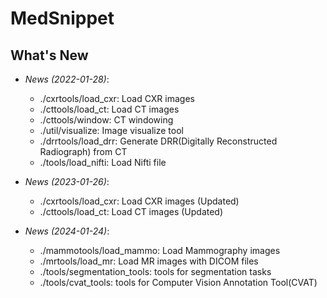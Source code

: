 # MedSnippet

## What's New
- *News (2022-01-28)*: 
    - ./cxrtools/load_cxr: Load CXR images
    - ./cttools/load_ct: Load CT images
    - ./cttools/window: CT windowing
    - ./util/visualize: Image visualize tool
    - ./drrtools/load_drr: Generate DRR(Digitally Reconstructed Radiograph) from CT
    - ./tools/load_nifti: Load Nifti file
    
- *News (2023-01-26)*: 
    - ./cxrtools/load_cxr: Load CXR images (Updated)
    - ./cttools/load_ct: Load CT images (Updated)
    
 
- *News (2024-01-24)*: 
    - ./mammotools/load_mammo: Load Mammography images
    - ./mrtools/load_mr: Load MR images with DICOM files
    - ./tools/segmentation_tools: tools for segmentation tasks
    - ./tools/cvat_tools: tools for Computer Vision Annotation Tool(CVAT)
